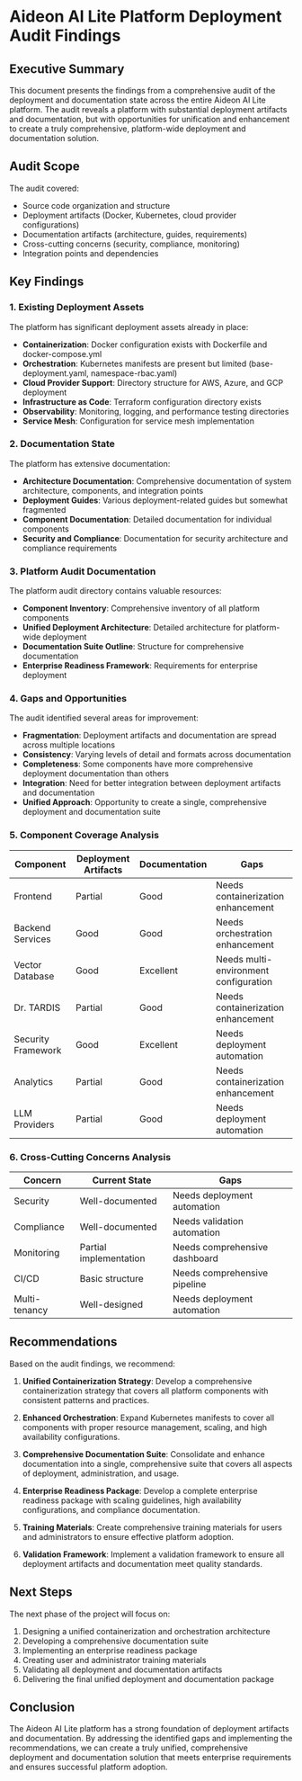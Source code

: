# Aideon AI Lite Platform Deployment Audit Findings

## Executive Summary

This document presents the findings from a comprehensive audit of the deployment and documentation state across the entire Aideon AI Lite platform. The audit reveals a platform with substantial deployment artifacts and documentation, but with opportunities for unification and enhancement to create a truly comprehensive, platform-wide deployment and documentation solution.

## Audit Scope

The audit covered:
- Source code organization and structure
- Deployment artifacts (Docker, Kubernetes, cloud provider configurations)
- Documentation artifacts (architecture, guides, requirements)
- Cross-cutting concerns (security, compliance, monitoring)
- Integration points and dependencies

## Key Findings

### 1. Existing Deployment Assets

The platform has significant deployment assets already in place:

- **Containerization**: Docker configuration exists with Dockerfile and docker-compose.yml
- **Orchestration**: Kubernetes manifests are present but limited (base-deployment.yaml, namespace-rbac.yaml)
- **Cloud Provider Support**: Directory structure for AWS, Azure, and GCP deployment
- **Infrastructure as Code**: Terraform configuration directory exists
- **Observability**: Monitoring, logging, and performance testing directories
- **Service Mesh**: Configuration for service mesh implementation

### 2. Documentation State

The platform has extensive documentation:

- **Architecture Documentation**: Comprehensive documentation of system architecture, components, and integration points
- **Deployment Guides**: Various deployment-related guides but somewhat fragmented
- **Component Documentation**: Detailed documentation for individual components
- **Security and Compliance**: Documentation for security architecture and compliance requirements

### 3. Platform Audit Documentation

The platform audit directory contains valuable resources:

- **Component Inventory**: Comprehensive inventory of all platform components
- **Unified Deployment Architecture**: Detailed architecture for platform-wide deployment
- **Documentation Suite Outline**: Structure for comprehensive documentation
- **Enterprise Readiness Framework**: Requirements for enterprise deployment

### 4. Gaps and Opportunities

The audit identified several areas for improvement:

- **Fragmentation**: Deployment artifacts and documentation are spread across multiple locations
- **Consistency**: Varying levels of detail and formats across documentation
- **Completeness**: Some components have more comprehensive deployment documentation than others
- **Integration**: Need for better integration between deployment artifacts and documentation
- **Unified Approach**: Opportunity to create a single, comprehensive deployment and documentation suite

### 5. Component Coverage Analysis

| Component | Deployment Artifacts | Documentation | Gaps |
|-----------|----------------------|---------------|------|
| Frontend | Partial | Good | Needs containerization enhancement |
| Backend Services | Good | Good | Needs orchestration enhancement |
| Vector Database | Good | Excellent | Needs multi-environment configuration |
| Dr. TARDIS | Partial | Good | Needs containerization enhancement |
| Security Framework | Good | Excellent | Needs deployment automation |
| Analytics | Partial | Good | Needs containerization enhancement |
| LLM Providers | Partial | Good | Needs deployment automation |

### 6. Cross-Cutting Concerns Analysis

| Concern | Current State | Gaps |
|---------|---------------|------|
| Security | Well-documented | Needs deployment automation |
| Compliance | Well-documented | Needs validation automation |
| Monitoring | Partial implementation | Needs comprehensive dashboard |
| CI/CD | Basic structure | Needs comprehensive pipeline |
| Multi-tenancy | Well-designed | Needs deployment automation |

## Recommendations

Based on the audit findings, we recommend:

1. **Unified Containerization Strategy**: Develop a comprehensive containerization strategy that covers all platform components with consistent patterns and practices.

2. **Enhanced Orchestration**: Expand Kubernetes manifests to cover all components with proper resource management, scaling, and high availability configurations.

3. **Comprehensive Documentation Suite**: Consolidate and enhance documentation into a single, comprehensive suite that covers all aspects of deployment, administration, and usage.

4. **Enterprise Readiness Package**: Develop a complete enterprise readiness package with scaling guidelines, high availability configurations, and compliance documentation.

5. **Training Materials**: Create comprehensive training materials for users and administrators to ensure effective platform adoption.

6. **Validation Framework**: Implement a validation framework to ensure all deployment artifacts and documentation meet quality standards.

## Next Steps

The next phase of the project will focus on:

1. Designing a unified containerization and orchestration architecture
2. Developing a comprehensive documentation suite
3. Implementing an enterprise readiness package
4. Creating user and administrator training materials
5. Validating all deployment and documentation artifacts
6. Delivering the final unified deployment and documentation package

## Conclusion

The Aideon AI Lite platform has a strong foundation of deployment artifacts and documentation. By addressing the identified gaps and implementing the recommendations, we can create a truly unified, comprehensive deployment and documentation solution that meets enterprise requirements and ensures successful platform adoption.
